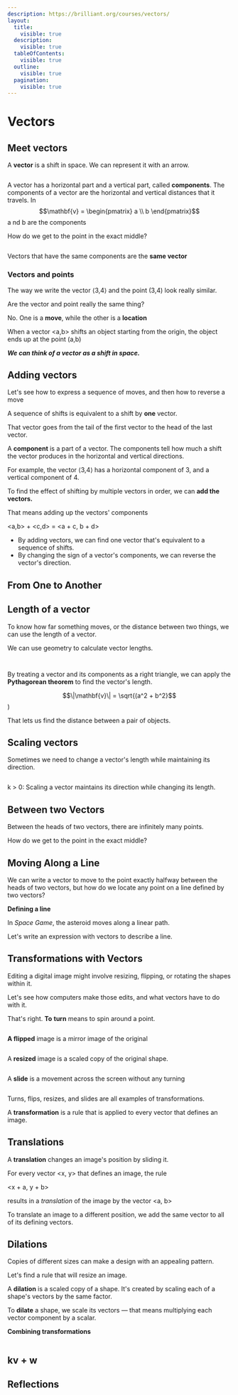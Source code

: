 ```yaml
---
description: https://brilliant.org/courses/vectors/
layout:
  title:
    visible: true
  description:
    visible: true
  tableOfContents:
    visible: true
  outline:
    visible: true
  pagination:
    visible: true
---
```


# Vectors

## Meet vectors



A **vector** is a shift in space. We can represent it with an arrow.

<figure><img src=".gitbook/assets/Screen Shot 2023-11-20 at 8.37.14 AM.png" alt=""><figcaption></figcaption></figure>

A vector has a horizontal part and a vertical part, called **components**. The components of a vector are the horizontal and vertical distances that it travels. In $$\mathbf{v} = \begin{pmatrix} a \\ b \end{pmatrix}$$ a nd b are the components

How do we get to the point in the exact middle?

<figure><img src=".gitbook/assets/Screen Shot 2023-11-20 at 8.38.06 AM.png" alt=""><figcaption></figcaption></figure>

Vectors that have the same components are the **same vector**



### Vectors and points

The way we write the vector ⟨3,4⟩ and the point (3,4) look really similar.

Are the vector and point really the same thing?&#x20;

No. One is a **move**, while the other is a **location**

When a vector \<a,b> shifts an object starting from the origin, the object ends up at the point (a,b)



_**We can think of a vector as a shift in space.**_



## Adding vectors

Let's see how to express a sequence of moves, and then how to reverse a move



A sequence of shifts is equivalent to a shift by **one** vector.

That vector goes from the tail of the first vector to the head of the last vector.



A **component** is a part of a vector. The components tell how much a shift the vector produces in the horizontal and vertical directions.

For example, the vector ⟨3,4⟩ has a horizontal component of 3, and a vertical component of 4.



To find the effect of shifting by multiple vectors in order, we can **add the vectors.**

That means adding up the vectors' components

\<a,b> + \<c,d> = \<a + c, b + d>

* By adding vectors, we can find one vector that's equivalent to a sequence of shifts.
* By changing the sign of a vector's components, we can reverse the vector's direction.

## From One to Another



## Length of a vector

To know how far something moves, or the distance between two things, we can use the length of a vector.

We can use geometry to calculate vector lengths.

<figure><img src=".gitbook/assets/leght-of-a-vector.png" alt=""><figcaption></figcaption></figure>

<figure><img src=".gitbook/assets/distance-between-vector-heads.png" alt=""><figcaption></figcaption></figure>

By treating a vector and its components as a right triangle, we can apply the **Pythagorean theorem** to find the vector's length.

$$\|\mathbf{v}\| = \sqrt{(a^2 + b^2}$$)

That lets us find the distance between a pair of objects.



## Scaling vectors

Sometimes we need to change a vector's length while maintaining its direction.

<figure><img src=".gitbook/assets/scalar-a-vector.png" alt=""><figcaption></figcaption></figure>

k > 0: Scaling a vector maintains its direction while changing its length.

## Between two Vectors

Between the heads of two vectors, there are infinitely many points.

How do we get to the point in the exact middle?



## Moving Along a Line

We can write a vector to move to the point exactly halfway between the heads of two vectors, but how do we locate any point on a line defined by two vectors?



**Defining a line**

In _Space Game_, the asteroid moves along a linear path.

Let's write an expression with vectors to describe a line.



## Transformations with Vectors

Editing a digital image might involve resizing, flipping, or rotating the shapes within it.

Let's see how computers make those edits, and what vectors have to do with it.



That's right. **To** **turn** means to spin around a point.

<figure><img src=".gitbook/assets/turn-image.png" alt=""><figcaption></figcaption></figure>

**A flipped** image is a mirror image of the original

<figure><img src=".gitbook/assets/flipped-image.png" alt=""><figcaption></figcaption></figure>

A **resized** image is a scaled copy of the original shape.&#x20;

<figure><img src=".gitbook/assets/resized-image.png" alt=""><figcaption></figcaption></figure>

A **slide** is a movement across the screen without any turning

<figure><img src=".gitbook/assets/slide.png" alt=""><figcaption></figcaption></figure>



Turns, flips, resizes, and slides are all examples of transformations.

A **transformation** is a rule that is applied to every vector that defines an image.

## Translations

A **translation** changes an image's position by sliding it.

For every vector \<x, y> that defines an image, the rule

\<x + a, y + b>

results in a _translation_ of the image by the vector \<a, b>

To translate an image to a different position, we add the same vector to all of its defining vectors.

## Dilations&#x20;

Copies of different sizes can make a design with an appealing pattern.

Let's find a rule that will resize an image.

A **dilation** is a scaled copy of a shape. It's created by scaling each of a shape's vectors by the same factor.

To **dilate** a shape, we scale its vectors — that means multiplying each vector component by a scalar.

**Combining transformations**

<figure><img src=".gitbook/assets/combine-tranformations.png" alt=""><figcaption></figcaption></figure>

## kv + w&#x20;

## Reflections&#x20;



